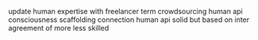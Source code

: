 ---
---

update human expertise with freelancer term
crowdsourcing human api consciousness scaffolding connection
human api solid but based on inter agreement of more less skilled
